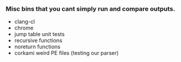 ### Misc bins that you cant simply run and compare outputs.

- clang-cl
- chrome
- jump table unit tests
- recursive functions
- noreturn functions
- corkami weird PE files (testing our parser)